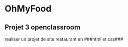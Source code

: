 # OhMyFood
## Projet 3 openclassroom  
  realiser un projet de site restaurant en ###html et css###
